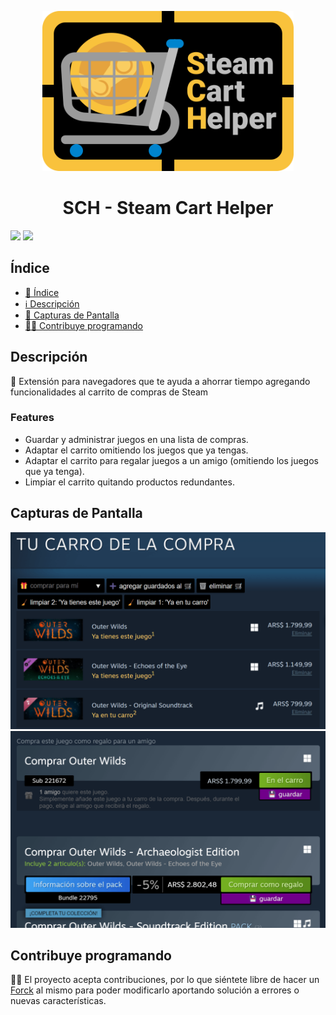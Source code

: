 <p align="center">
  <img height="256" src="images/SCH-SmallBanner.svg">
</p>
<h1 align="center"> SCH - Steam Cart Helper</h1>
<p align="left">
  <img src="https://img.shields.io/badge/license-MIT-blue">
  <img src="https://img.shields.io/github/stars/JLCareglio?style=social">
</p>

## Índice

- [📝 Índice](#índice)
- [ℹ️ Descripción](#descripción)
- [👀 Capturas de Pantalla](#capturas-de-pantalla)
- [🧑‍💻 Contribuye programando](#contribuye-programando)

## Descripción

<p>
  🛒 Extensión para navegadores que te ayuda a ahorrar tiempo agregando funcionalidades al carrito de compras de Steam
  <br>
  <h3>Features</h3>
  <ul>
    <li>Guardar y administrar juegos en una lista de compras.</li>
    <li>Adaptar el carrito omitiendo los juegos que ya tengas.</li>
    <li>Adaptar el carrito para regalar juegos a un amigo (omitiendo los juegos que ya tenga).</li>
    <li>Limpiar el carrito quitando productos redundantes.</li>
  </ul>
</p>

## Capturas de Pantalla

<p align="center">
  <img src="images/Screenshot-StoreCart.png" alt="SteamCart con funciones añadidas">
  <img src="images/Screenshot-StoreApp.png" alt="Botones para guardar juegos">
</p>

## Contribuye programando

🧑‍💻 El proyecto acepta contribuciones, por lo que siéntete libre de hacer un [Forck](https://github.com/JLCareglio/Steam-Cart-Helper-Browser-Extension/fork) al mismo para poder modificarlo aportando solución a errores o nuevas características.
